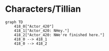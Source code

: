 # Characters/Tillian


```mermaid
graph TD
    418_0["Actor_420"]
    418_1["Actor_420: NHey."]
    418_2["Actor_420: NWe're finished here."]
    418_0 --> 418_1
    418_0 --> 418_2
```